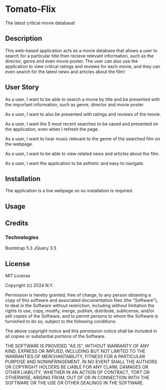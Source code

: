# Tomato-Flix

The latest critical movie database!
## Description

This web-based application acts as a movie database that allows a user to search for a particular title then recieve relevant information, such as the director, genre and even movie poster. The user can also use the application to view critical ratings and reviews for each movie, and they can even search for the latest news and articles about the film!

## User Story

As a user, I want to be able to search a movie by title and be presented with the important information, such as genre, director and movie poster.

As a user, I want to also be presented with ratings and reviews of the movie.

As a user, I want the 5 most recent searches to be saved and presented on the application, even when I refresh the page.

As a user, I want to hear music relevant to the genre of the searched film on the webpage.

As a user, I want to be able to view related news and articles about the film.

As a user, I want the application to be asthetic and easy to navigate.

## Installation

The application is a live webpage so no installation is required.

## Usage

## Credits
### Technologies
Bootstrap 5.3
JQuery 3.5

## License

MIT License

Copyright (c) 2024 N.Y.

Permission is hereby granted, free of charge, to any person obtaining a copy
of this software and associated documentation files (the "Software"), to deal
in the Software without restriction, including without limitation the rights
to use, copy, modify, merge, publish, distribute, sublicense, and/or sell
copies of the Software, and to permit persons to whom the Software is
furnished to do so, subject to the following conditions:

The above copyright notice and this permission notice shall be included in all
copies or substantial portions of the Software.

THE SOFTWARE IS PROVIDED "AS IS", WITHOUT WARRANTY OF ANY KIND, EXPRESS OR
IMPLIED, INCLUDING BUT NOT LIMITED TO THE WARRANTIES OF MERCHANTABILITY,
FITNESS FOR A PARTICULAR PURPOSE AND NONINFRINGEMENT. IN NO EVENT SHALL THE
AUTHORS OR COPYRIGHT HOLDERS BE LIABLE FOR ANY CLAIM, DAMAGES OR OTHER
LIABILITY, WHETHER IN AN ACTION OF CONTRACT, TORT OR OTHERWISE, ARISING FROM,
OUT OF OR IN CONNECTION WITH THE SOFTWARE OR THE USE OR OTHER DEALINGS IN THE
SOFTWARE.